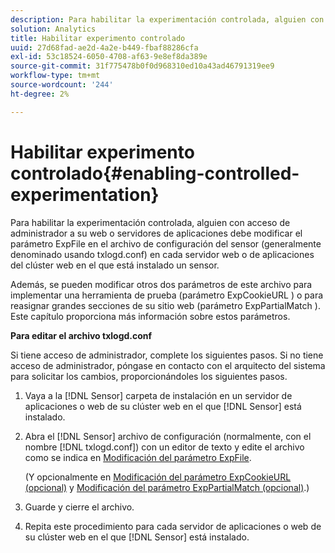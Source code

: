 ```yaml
---
description: Para habilitar la experimentación controlada, alguien con acceso de administrador a su web o servidores de aplicaciones debe modificar el parámetro ExpFile en el archivo de configuración del sensor (generalmente denominado usando txlogd.conf) en cada servidor web o de aplicaciones del clúster web en el que está instalado un sensor.
solution: Analytics
title: Habilitar experimento controlado
uuid: 27d68fad-ae2d-4a2e-b449-fbaf88286cfa
exl-id: 53c18524-6050-4708-af63-9e8ef8da389e
source-git-commit: 31f775478b0f0d968310ed10a43ad46791319ee9
workflow-type: tm+mt
source-wordcount: '244'
ht-degree: 2%

---
```


# Habilitar experimento controlado{#enabling-controlled-experimentation}

Para habilitar la experimentación controlada, alguien con acceso de administrador a su web o servidores de aplicaciones debe modificar el parámetro ExpFile en el archivo de configuración del sensor (generalmente denominado usando txlogd.conf) en cada servidor web o de aplicaciones del clúster web en el que está instalado un sensor.

Además, se pueden modificar otros dos parámetros de este archivo para implementar una herramienta de prueba (parámetro ExpCookieURL ) o para reasignar grandes secciones de su sitio web (parámetro ExpPartialMatch ). Este capítulo proporciona más información sobre estos parámetros.

**Para editar el archivo txlogd.conf**

Si tiene acceso de administrador, complete los siguientes pasos. Si no tiene acceso de administrador, póngase en contacto con el arquitecto del sistema para solicitar los cambios, proporcionándoles los siguientes pasos.

1. Vaya a la [!DNL Sensor] carpeta de instalación en un servidor de aplicaciones o web de su clúster web en el que [!DNL Sensor] está instalado.
1. Abra el [!DNL Sensor] archivo de configuración (normalmente, con el nombre [!DNL txlogd.conf]) con un editor de texto y edite el archivo como se indica en [Modificación del parámetro ExpFile](../../../home/c-undst-ctrld-exp/t-en-ctrld-exp/c-mod-expfile-prm.md#concept-25232b386a654870becc789d4f1fcc28).

   (Y opcionalmente en [Modificación del parámetro ExpCookieURL (opcional)](../../../home/c-undst-ctrld-exp/t-en-ctrld-exp/c-mod-expckurl-prm.md#concept-215bf86bab4e4ec0b0cc803ec48a8fcf) y [Modificación del parámetro ExpPartialMatch (opcional)](../../../home/c-undst-ctrld-exp/t-en-ctrld-exp/c-mod-expplmth-prm.md#concept-9c817c4c49b74287b0f70d6a1a37655e).)

1. Guarde y cierre el archivo.
1. Repita este procedimiento para cada servidor de aplicaciones o web de su clúster web en el que [!DNL Sensor] está instalado.
